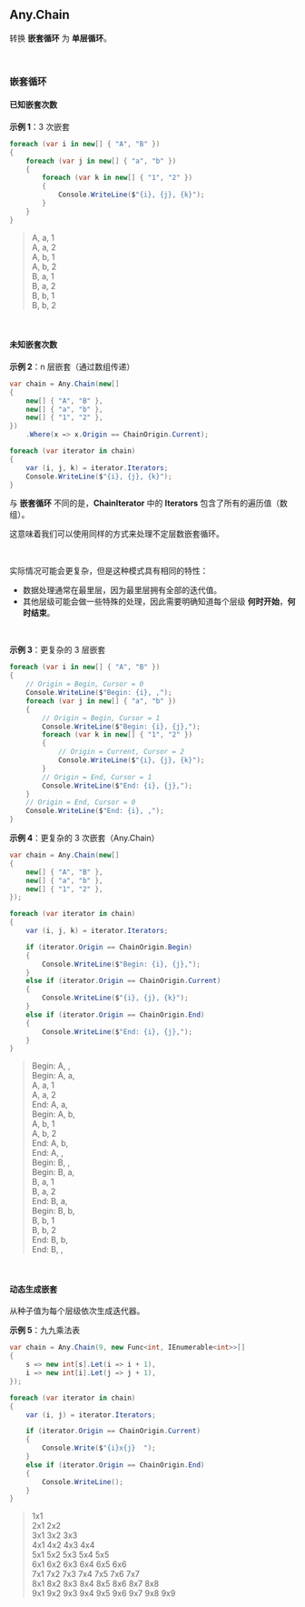 ## Any.Chain

转换 **嵌套循环** 为 **单层循环**。

<br/>

### 嵌套循环

#### 已知嵌套次数

**示例 1**：3 次嵌套

```csharp
foreach (var i in new[] { "A", "B" })
{
    foreach (var j in new[] { "a", "b" })
    {
        foreach (var k in new[] { "1", "2" })
        {
            Console.WriteLine($"{i}, {j}, {k}");
        }
    }
}
```

> A, a, 1<br/>
> A, a, 2<br/>
> A, b, 1<br/>
> A, b, 2<br/>
> B, a, 1<br/>
> B, a, 2<br/>
> B, b, 1<br/>
> B, b, 2

<br/>

#### 未知嵌套次数

**示例 2**：n 层嵌套（通过数组传递）

```csharp
var chain = Any.Chain(new[]
{
    new[] { "A", "B" },
    new[] { "a", "b" },
    new[] { "1", "2" },
})
    .Where(x => x.Origin == ChainOrigin.Current);

foreach (var iterator in chain)
{
    var (i, j, k) = iterator.Iterators;
    Console.WriteLine($"{i}, {j}, {k}");
}
```

与 **嵌套循环** 不同的是，**ChainIterator** 中的 **Iterators** 包含了所有的遍历值（数组）。

这意味着我们可以使用同样的方式来处理不定层数嵌套循环。

<br/>

实际情况可能会更复杂，但是这种模式具有相同的特性：

- 数据处理通常在最里层，因为最里层拥有全部的迭代值。
- 其他层级可能会做一些特殊的处理，因此需要明确知道每个层级 **何时开始**，**何时结束**。

<br/>

**示例 3**：更复杂的 3 层嵌套

```csharp
foreach (var i in new[] { "A", "B" })
{
    // Origin = Begin, Cursor = 0
    Console.WriteLine($"Begin: {i}, ,");
    foreach (var j in new[] { "a", "b" })
    {
        // Origin = Begin, Cursor = 1
        Console.WriteLine($"Begin: {i}, {j},");
        foreach (var k in new[] { "1", "2" })
        {
            // Origin = Current, Cursor = 2
            Console.WriteLine($"{i}, {j}, {k}");
        }
        // Origin = End, Cursor = 1
        Console.WriteLine($"End: {i}, {j},");
    }
    // Origin = End, Cursor = 0
    Console.WriteLine($"End: {i}, ,");
}
```

**示例 4**：更复杂的 3 次嵌套（Any.Chain）

```csharp
var chain = Any.Chain(new[]
{
    new[] { "A", "B" },
    new[] { "a", "b" },
    new[] { "1", "2" },
});

foreach (var iterator in chain)
{
    var (i, j, k) = iterator.Iterators;

    if (iterator.Origin == ChainOrigin.Begin)
    {
        Console.WriteLine($"Begin: {i}, {j},");
    }
    else if (iterator.Origin == ChainOrigin.Current)
    {
        Console.WriteLine($"{i}, {j}, {k}");
    }
    else if (iterator.Origin == ChainOrigin.End)
    {
        Console.WriteLine($"End: {i}, {j},");
    }
}
```

> Begin: A, ,<br/>
> Begin: A, a,<br/>
> A, a, 1<br/>
> A, a, 2<br/>
> End: A, a,<br/>
> Begin: A, b,<br/>
> A, b, 1<br/>
> A, b, 2<br/>
> End: A, b,<br/>
> End: A, ,<br/>
> Begin: B, ,<br/>
> Begin: B, a,<br/>
> B, a, 1<br/>
> B, a, 2<br/>
> End: B, a,<br/>
> Begin: B, b,<br/>
> B, b, 1<br/>
> B, b, 2<br/>
> End: B, b,<br/>
> End: B, ,

<br/>

#### 动态生成嵌套

从种子值为每个层级依次生成迭代器。

**示例 5**：九九乘法表

```csharp
var chain = Any.Chain(9, new Func<int, IEnumerable<int>>[]
{
    s => new int[s].Let(i => i + 1),
    i => new int[i].Let(j => j + 1),
});

foreach (var iterator in chain)
{
    var (i, j) = iterator.Iterators;

    if (iterator.Origin == ChainOrigin.Current)
    {
        Console.Write($"{i}x{j}  ");
    }
    else if (iterator.Origin == ChainOrigin.End)
    {
        Console.WriteLine();
    }
}
```

> 1x1 <br/>
> 2x1 2x2 <br/>
> 3x1 3x2 3x3 <br/>
> 4x1 4x2 4x3 4x4 <br/>
> 5x1 5x2 5x3 5x4 5x5 <br/>
> 6x1 6x2 6x3 6x4 6x5 6x6 <br/>
> 7x1 7x2 7x3 7x4 7x5 7x6 7x7 <br/>
> 8x1 8x2 8x3 8x4 8x5 8x6 8x7 8x8 <br/>
> 9x1 9x2 9x3 9x4 9x5 9x6 9x7 9x8 9x9 

